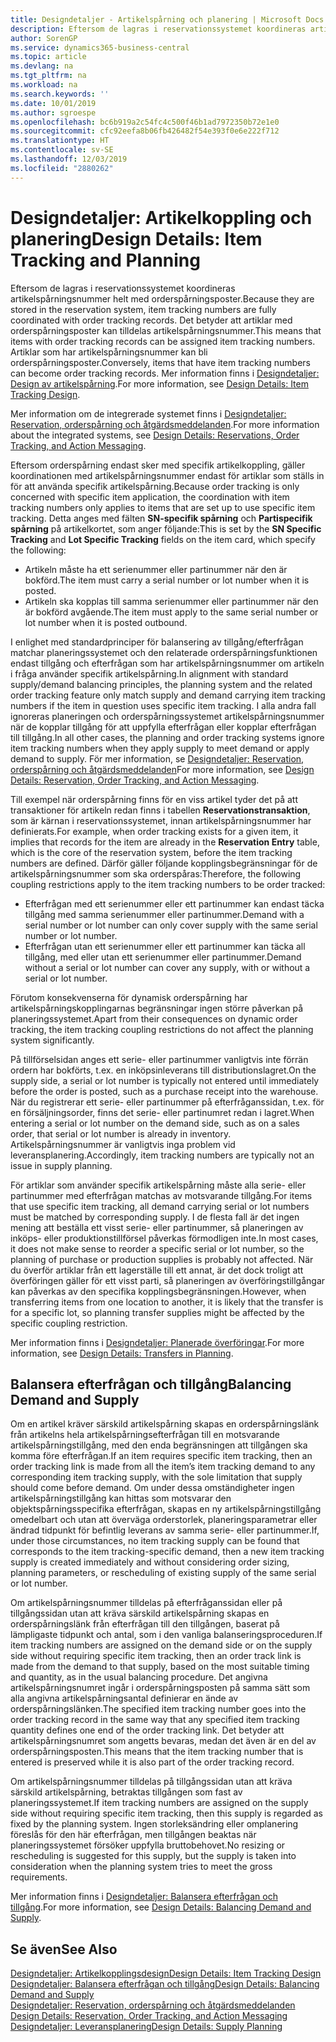 ```yaml
---
title: Designdetaljer - Artikelspårning och planering | Microsoft Docs
description: Eftersom de lagras i reservationssystemet koordineras artikelspårningsnummer helt med orderspårningsposter.
author: SorenGP
ms.service: dynamics365-business-central
ms.topic: article
ms.devlang: na
ms.tgt_pltfrm: na
ms.workload: na
ms.search.keywords: ''
ms.date: 10/01/2019
ms.author: sgroespe
ms.openlocfilehash: bc6b919a2c54fc4c500f46b1ad7972350b72e1e0
ms.sourcegitcommit: cfc92eefa8b06fb426482f54e393f0e6e222f712
ms.translationtype: HT
ms.contentlocale: sv-SE
ms.lasthandoff: 12/03/2019
ms.locfileid: "2880262"
---
```

# <a name="design-details-item-tracking-and-planning"></a><span data-ttu-id="c3c2d-103">Designdetaljer: Artikelkoppling och planering</span><span class="sxs-lookup"><span data-stu-id="c3c2d-103">Design Details: Item Tracking and Planning</span></span>
<span data-ttu-id="c3c2d-104">Eftersom de lagras i reservationssystemet koordineras artikelspårningsnummer helt med orderspårningsposter.</span><span class="sxs-lookup"><span data-stu-id="c3c2d-104">Because they are stored in the reservation system, item tracking numbers are fully coordinated with order tracking records.</span></span> <span data-ttu-id="c3c2d-105">Det betyder att artiklar med orderspårningsposter kan tilldelas artikelspårningsnummer.</span><span class="sxs-lookup"><span data-stu-id="c3c2d-105">This means that items with order tracking records can be assigned item tracking numbers.</span></span> <span data-ttu-id="c3c2d-106">Artiklar som har artikelspårningsnummer kan bli orderspårningsposter.</span><span class="sxs-lookup"><span data-stu-id="c3c2d-106">Conversely, items that have item tracking numbers can become order tracking records.</span></span> <span data-ttu-id="c3c2d-107">Mer information finns i [Designdetaljer: Design av artikelspårning](design-details-item-tracking-design.md).</span><span class="sxs-lookup"><span data-stu-id="c3c2d-107">For more information, see [Design Details: Item Tracking Design](design-details-item-tracking-design.md).</span></span>

<span data-ttu-id="c3c2d-108">Mer information om de integrerade systemet finns i [Designdetaljer: Reservation, orderspårning och åtgärdsmeddelanden](design-details-reservation-order-tracking-and-action-messaging.md).</span><span class="sxs-lookup"><span data-stu-id="c3c2d-108">For more information about the integrated systems, see [Design Details: Reservations, Order Tracking, and Action Messaging](design-details-reservation-order-tracking-and-action-messaging.md).</span></span>

<span data-ttu-id="c3c2d-109">Eftersom orderspårning endast sker med specifik artikelkoppling, gäller koordinationen med artikelspårningsnummer endast för artiklar som ställs in för att använda specifik artikelspårning.</span><span class="sxs-lookup"><span data-stu-id="c3c2d-109">Because order tracking is only concerned with specific item application, the coordination with item tracking numbers only applies to items that are set up to use specific item tracking.</span></span> <span data-ttu-id="c3c2d-110">Detta anges med fälten **SN-specifik spårning** och **Partispecifik spårning** på artikelkortet, som anger följande:</span><span class="sxs-lookup"><span data-stu-id="c3c2d-110">This is set by the **SN Specific Tracking** and **Lot Specific Tracking** fields on the item card, which specify the following:</span></span>

- <span data-ttu-id="c3c2d-111">Artikeln måste ha ett serienummer eller partinummer när den är bokförd.</span><span class="sxs-lookup"><span data-stu-id="c3c2d-111">The item must carry a serial number or lot number when it is posted.</span></span>
- <span data-ttu-id="c3c2d-112">Artikeln ska kopplas till samma serienummer eller partinummer när den är bokförd avgående.</span><span class="sxs-lookup"><span data-stu-id="c3c2d-112">The item must apply to the same serial number or lot number when it is posted outbound.</span></span>

<span data-ttu-id="c3c2d-113">I enlighet med standardprinciper för balansering av tillgång/efterfrågan matchar planeringssystemet och den relaterade orderspårningsfunktionen endast tillgång och efterfrågan som har artikelspårningsnummer om artikeln i fråga använder specifik artikelspårning.</span><span class="sxs-lookup"><span data-stu-id="c3c2d-113">In alignment with standard supply/demand balancing principles, the planning system and the related order tracking feature only match supply and demand carrying item tracking numbers if the item in question uses specific item tracking.</span></span> <span data-ttu-id="c3c2d-114">I alla andra fall ignoreras planeringen och orderspårningssystemet artikelspårningsnummer när de kopplar tillgång för att uppfylla efterfrågan eller kopplar efterfrågan till tillgång.</span><span class="sxs-lookup"><span data-stu-id="c3c2d-114">In all other cases, the planning and order tracking systems ignore item tracking numbers when they apply supply to meet demand or apply demand to supply.</span></span> <span data-ttu-id="c3c2d-115">För mer information, se [Designdetaljer: Reservation, orderspårning och åtgärdsmeddelanden](design-details-reservation-order-tracking-and-action-messaging.md)</span><span class="sxs-lookup"><span data-stu-id="c3c2d-115">For more information, see [Design Details: Reservation, Order Tracking, and Action Messaging](design-details-reservation-order-tracking-and-action-messaging.md).</span></span>

<span data-ttu-id="c3c2d-116">Till exempel när orderspårning finns för en viss artikel tyder det på att transaktioner för artikeln redan finns i tabellen **Reservationstransaktion**, som är kärnan i reservationssystemet, innan artikelspårningsnummer har definierats.</span><span class="sxs-lookup"><span data-stu-id="c3c2d-116">For example, when order tracking exists for a given item, it implies that records for the item are already in the **Reservation Entry** table, which is the core of the reservation system, before the item tracking numbers are defined.</span></span> <span data-ttu-id="c3c2d-117">Därför gäller följande kopplingsbegränsningar för de artikelspårningsnummer som ska orderspåras:</span><span class="sxs-lookup"><span data-stu-id="c3c2d-117">Therefore, the following coupling restrictions apply to the item tracking numbers to be order tracked:</span></span>

- <span data-ttu-id="c3c2d-118">Efterfrågan med ett serienummer eller ett partinummer kan endast täcka tillgång med samma serienummer eller partinummer.</span><span class="sxs-lookup"><span data-stu-id="c3c2d-118">Demand with a serial number or lot number can only cover supply with the same serial number or lot number.</span></span>
- <span data-ttu-id="c3c2d-119">Efterfrågan utan ett serienummer eller ett partinummer kan täcka all tillgång, med eller utan ett serienummer eller partinummer.</span><span class="sxs-lookup"><span data-stu-id="c3c2d-119">Demand without a serial or lot number can cover any supply, with or without a serial or lot number.</span></span>

<span data-ttu-id="c3c2d-120">Förutom konsekvenserna för dynamisk orderspårning har artikelspårningskopplingarnas begränsningar ingen större påverkan på planeringssystemet.</span><span class="sxs-lookup"><span data-stu-id="c3c2d-120">Apart from their consequences on dynamic order tracking, the item tracking coupling restrictions do not affect the planning system significantly.</span></span>

<span data-ttu-id="c3c2d-121">På tillförselsidan anges ett serie- eller partinummer vanligtvis inte förrän ordern har bokförts, t.ex. en inköpsinleverans till distributionslagret.</span><span class="sxs-lookup"><span data-stu-id="c3c2d-121">On the supply side, a serial or lot number is typically not entered until immediately before the order is posted, such as a purchase receipt into the warehouse.</span></span> <span data-ttu-id="c3c2d-122">När du registrerar ett serie- eller partinummer på efterfråganssidan, t.ex. för en försäljningsorder, finns det serie- eller partinumret redan i lagret.</span><span class="sxs-lookup"><span data-stu-id="c3c2d-122">When entering a serial or lot number on the demand side, such as on a sales order, that serial or lot number is already in inventory.</span></span> <span data-ttu-id="c3c2d-123">Artikelspårningsnummer är vanligtvis inga problem vid leveransplanering.</span><span class="sxs-lookup"><span data-stu-id="c3c2d-123">Accordingly, item tracking numbers are typically not an issue in supply planning.</span></span>

<span data-ttu-id="c3c2d-124">För artiklar som använder specifik artikelspårning måste alla serie- eller partinummer med efterfrågan matchas av motsvarande tillgång.</span><span class="sxs-lookup"><span data-stu-id="c3c2d-124">For items that use specific item tracking, all demand carrying serial or lot numbers must be matched by corresponding supply.</span></span> <span data-ttu-id="c3c2d-125">I de flesta fall är det ingen mening att beställa ett visst serie- eller partinummer, så planeringen av inköps- eller produktionstillförsel påverkas förmodligen inte.</span><span class="sxs-lookup"><span data-stu-id="c3c2d-125">In most cases, it does not make sense to reorder a specific serial or lot number, so the planning of purchase or production supplies is probably not affected.</span></span> <span data-ttu-id="c3c2d-126">När du överför artiklar från ett lagerställe till ett annat, är det dock troligt att överföringen gäller för ett visst parti, så planeringen av överföringstillgångar kan påverkas av den specifika kopplingsbegränsningen.</span><span class="sxs-lookup"><span data-stu-id="c3c2d-126">However, when transferring items from one location to another, it is likely that the transfer is for a specific lot, so planning transfer supplies might be affected by the specific coupling restriction.</span></span>

<span data-ttu-id="c3c2d-127">Mer information finns i [Designdetaljer: Planerade överföringar](design-details-transfers-in-planning.md).</span><span class="sxs-lookup"><span data-stu-id="c3c2d-127">For more information, see [Design Details: Transfers in Planning](design-details-transfers-in-planning.md).</span></span>

## <a name="balancing-demand-and-supply"></a><span data-ttu-id="c3c2d-128">Balansera efterfrågan och tillgång</span><span class="sxs-lookup"><span data-stu-id="c3c2d-128">Balancing Demand and Supply</span></span>
<span data-ttu-id="c3c2d-129">Om en artikel kräver särskild artikelspårning skapas en orderspårningslänk från artikelns hela artikelspårningsefterfrågan till en motsvarande artikelspårningstillgång, med den enda begränsningen att tillgången ska komma före efterfrågan.</span><span class="sxs-lookup"><span data-stu-id="c3c2d-129">If an item requires specific item tracking, then an order tracking link is made from all the item’s item tracking demand to any corresponding item tracking supply, with the sole limitation that supply should come before demand.</span></span> <span data-ttu-id="c3c2d-130">Om under dessa omständigheter ingen artikelspårningstillgång kan hittas som motsvarar den objektspårningsspecifika efterfrågan, skapas en ny artikelspårningstillgång omedelbart och utan att överväga orderstorlek, planeringsparametrar eller ändrad tidpunkt för befintlig leverans av samma serie- eller partinummer.</span><span class="sxs-lookup"><span data-stu-id="c3c2d-130">If, under those circumstances, no item tracking supply can be found that corresponds to the item tracking-specific demand, then a new item tracking supply is created immediately and without considering order sizing, planning parameters, or rescheduling of existing supply of the same serial or lot number.</span></span>

<span data-ttu-id="c3c2d-131">Om artikelspårningsnummer tilldelas på efterfråganssidan eller på tillgångssidan utan att kräva särskild artikelspårning skapas en orderspårningslänk från efterfrågan till den tillgången, baserat på lämpligaste tidpunkt och antal, som i den vanliga balanseringsproceduren.</span><span class="sxs-lookup"><span data-stu-id="c3c2d-131">If item tracking numbers are assigned on the demand side or on the supply side without requiring specific item tracking, then an order track link is made from the demand to that supply, based on the most suitable timing and quantity, as in the usual balancing procedure.</span></span> <span data-ttu-id="c3c2d-132">Det angivna artikelspårningsnumret ingår i orderspårningsposten på samma sätt som alla angivna artikelspårningsantal definierar en ände av orderspårningslänken.</span><span class="sxs-lookup"><span data-stu-id="c3c2d-132">The specified item tracking number goes into the order tracking record in the same way that any specified item tracking quantity defines one end of the order tracking link.</span></span> <span data-ttu-id="c3c2d-133">Det betyder att artikelspårningsnumret som angetts bevaras, medan det även är en del av orderspårningsposten.</span><span class="sxs-lookup"><span data-stu-id="c3c2d-133">This means that the item tracking number that is entered is preserved while it is also part of the order tracking record.</span></span>

<span data-ttu-id="c3c2d-134">Om artikelspårningsnummer tilldelas på tillgångssidan utan att kräva särskild artikelspårning, betraktas tillgången som fast av planeringssystemet.</span><span class="sxs-lookup"><span data-stu-id="c3c2d-134">If item tracking numbers are assigned on the supply side without requiring specific item tracking, then this supply is regarded as fixed by the planning system.</span></span> <span data-ttu-id="c3c2d-135">Ingen storleksändring eller omplanering föreslås för den här efterfrågan, men tillgången beaktas när planeringssystemet försöker uppfylla bruttobehovet.</span><span class="sxs-lookup"><span data-stu-id="c3c2d-135">No resizing or rescheduling is suggested for this supply, but the supply is taken into consideration when the planning system tries to meet the gross requirements.</span></span>

<span data-ttu-id="c3c2d-136">Mer information finns i [Designdetaljer: Balansera efterfrågan och tillgång](design-details-balancing-demand-and-supply.md).</span><span class="sxs-lookup"><span data-stu-id="c3c2d-136">For more information, see [Design Details: Balancing Demand and Supply](design-details-balancing-demand-and-supply.md).</span></span>  

## <a name="see-also"></a><span data-ttu-id="c3c2d-137">Se även</span><span class="sxs-lookup"><span data-stu-id="c3c2d-137">See Also</span></span>  
[<span data-ttu-id="c3c2d-138">Designdetaljer: Artikelkopplingsdesign</span><span class="sxs-lookup"><span data-stu-id="c3c2d-138">Design Details: Item Tracking Design</span></span>](design-details-item-tracking-design.md)  
[<span data-ttu-id="c3c2d-139">Designdetaljer: Balansera efterfrågan och tillgång</span><span class="sxs-lookup"><span data-stu-id="c3c2d-139">Design Details: Balancing Demand and Supply</span></span>](design-details-balancing-demand-and-supply.md)  
<span data-ttu-id="c3c2d-140">[Designdetaljer: Reservation, orderspårning och åtgärdsmeddelanden](design-details-reservation-order-tracking-and-action-messaging.md) </span><span class="sxs-lookup"><span data-stu-id="c3c2d-140">[Design Details: Reservation, Order Tracking, and Action Messaging](design-details-reservation-order-tracking-and-action-messaging.md) </span></span>  
[<span data-ttu-id="c3c2d-141">Designdetaljer: Leveransplanering</span><span class="sxs-lookup"><span data-stu-id="c3c2d-141">Design Details: Supply Planning</span></span>](design-details-supply-planning.md)  

